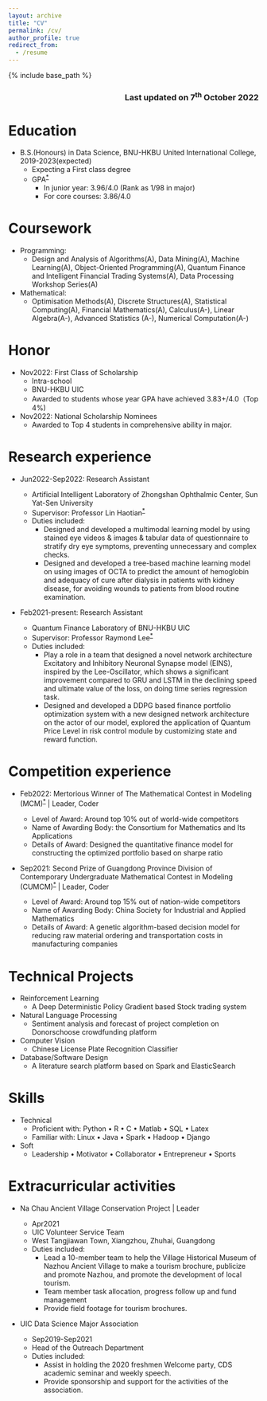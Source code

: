 ```yaml
---
layout: archive
title: "CV"
permalink: /cv/
author_profile: true
redirect_from:
  - /resume
---
```


{% include base_path %}

<h3>
<p align="right">
Last updated on 7<sup>th</sup> October 2022
</p>
</h3>

Education
======
* B.S.(Honours) in Data Science, BNU-HKBU United International College, 2019-2023(expected)
  * Expecting a First class degree
  * GPA<sup>[*](https://github.com/JeremyLynnn/jeremylynnn.github.io/blob/master/files/%E6%88%90%E7%BB%A9%E5%8D%95.pdf)</sup>
    * In junior year: 3.96/4.0 (Rank as 1/98 in major)
    * For core courses: 3.86/4.0

Coursework
======
* Programming: 
  * Design and Analysis of Algorithms(A), Data Mining(A), Machine Learning(A), Object-Oriented Programming(A), Quantum Finance and Intelligent Financial Trading Systems(A), Data Processing Workshop Series(A)
* Mathematical: 
  * Optimisation Methods(A), Discrete Structures(A), Statistical Computing(A), Financial Mathematics(A), Calculus(A-), Linear Algebra(A-), Advanced Statistics (A-), Numerical Computation(A-)
  
Honor
======
* Nov2022: First Class of Scholarship
  * Intra-school
  * BNU-HKBU UIC
  * Awarded to students whose year GPA have achieved 3.83+/4.0（Top 4%) 
* Nov2022: National Scholarship Nominees
  * Awarded to Top 4 students in comprehensive ability in major.

Research experience
======
* Jun2022-Sep2022: Research Assistant
  * Artificial Intelligent Laboratory of Zhongshan Ophthalmic Center, Sun Yat-Sen University
  * Supervisor: Professor Lin Haotian<sup>[*](https://bme.sysu.edu.cn/teacher/teacher05/1395910.htm)</sup>
  * Duties included: 
    * Designed and developed a multimodal learning model by using stained eye videos & images & tabular data of questionnaire to stratify dry eye symptoms, preventing unnecessary and complex checks.
    * Designed and developed a tree-based machine learning model on using images of OCTA to predict the amount of hemoglobin and adequacy of cure after dialysis in patients with kidney disease, for avoiding wounds to patients from blood routine examination.

* Feb2021-present: Research Assistant
  * Quantum Finance Laboratory of BNU-HKBU UIC
  * Supervisor: Professor Raymond Lee<sup>[*](https://dst.uic.edu.cn/en/faculty/faculty.htm#/raymondshtlee/en)</sup>
  * Duties included: 
    * Play a role in a team that designed a novel network architecture Excitatory and Inhibitory Neuronal Synapse model (EINS), inspired by the Lee-Oscillator, which shows a significant improvement compared to GRU and LSTM in the declining speed and ultimate value of the loss, on doing time series regression task.
    * Designed and developed a DDPG based finance portfolio optimization system with a new designed network architecture on the actor of our model, explored the application of Quantum Price Level in risk control module by customizing state and reward function.

Competition experience
=====
* Feb2022: Mertorious Winner of The Mathematical Contest in Modeling (MCM)<sup>[*](https://github.com/JeremyLynnn/jeremylynnn.github.io/blob/master/files/%E7%BE%8E%E8%B5%9B%E5%A5%96%E7%8A%B6.pdf)</sup> \| Leader, Coder
  * Level of Award: Around top 10% out of world-wide competitors 
  * Name of Awarding Body: the Consortium for Mathematics and Its Applications
  * Details of Award: Designed the quantitative finance model for constructing the optimized portfolio based on sharpe ratio

* Sep2021: Second Prize of Guangdong Province Division of Contemporary Undergraduate Mathematical Contest in Modeling (CUMCM)<sup>[*](https://github.com/JeremyLynnn/jeremylynnn.github.io/blob/master/files/%E5%9B%BD%E8%B5%9B%E5%A5%96%E7%8A%B6.pdf)</sup> \| Leader, Coder
  * Level of Award: Around top 15% out of nation-wide competitors 
  * Name of Awarding Body: China Society for Industrial and Applied Mathematics
  * Details of Award: A genetic algorithm-based decision model for reducing raw material ordering and transportation costs in manufacturing companies


Technical Projects
=====
* Reinforcement Learning
  * A Deep Deterministic Policy Gradient based Stock trading system
* Natural Language Processing
  * Sentiment analysis and forecast of project completion on Donorschoose crowdfunding platform
* Computer Vision
  * Chinese License Plate Recognition Classifier
* Database/Software Design
  * A literature search platform based on Spark and ElasticSearch

Skills
======
* Technical
  * Proficient with: Python • R • C • Matlab • SQL • Latex
  * Familiar with: Linux • Java • Spark • Hadoop • Django
* Soft 
  * Leadership • Motivator • Collaborator • Entrepreneur • Sports

Extracurricular activities
======
* Na Chau Ancient Village Conservation Project \| Leader
  * Apr2021
  * UIC Volunteer Service Team
  * West Tangjiawan Town, Xiangzhou, Zhuhai, Guangdong
  * Duties included: 
    * Lead a 10-member team to help the Village Historical Museum of Nazhou Ancient Village to make a tourism brochure, publicize and promote Nazhou, and promote the development of local tourism.
    * Team member task allocation, progress follow up and fund management
    * Provide field footage for tourism brochures.

* UIC Data Science Major Association
  * Sep2019-Sep2021
  * Head of the Outreach Department
  * Duties included: 
    * Assist in holding the 2020 freshmen Welcome party, CDS academic seminar and weekly speech.
    * Provide sponsorship and support for the activities of the association.
